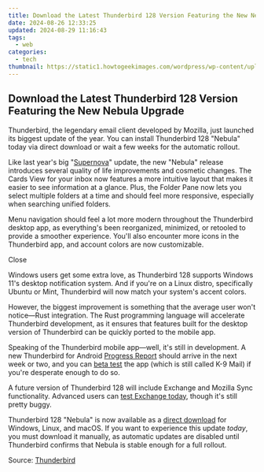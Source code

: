 ```yaml
---
title: Download the Latest Thunderbird 128 Version Featuring the New Nebula Upgrade
date: 2024-08-26 12:33:25
updated: 2024-08-29 11:16:43
tags:
  - web
categories:
  - tech
thumbnail: https://static1.howtogeekimages.com/wordpress/wp-content/uploads/2023/07/mozilla-thunderbird-1-1.jpg
---
```


## Download the Latest Thunderbird 128 Version Featuring the New Nebula Upgrade

Thunderbird, the legendary email client developed by Mozilla, just launched its biggest update of the year. You can install Thunderbird 128 "Nebula" today via direct download or wait a few weeks for the automatic rollout.

 Like last year's big "[Supernova](https://video-capture.techidaily.com/new-2024-approved-mastering-screen-sharing-on-skype-for-remote-collaboration/)" update, the new "Nebula" release introduces several quality of life improvements and cosmetic changes. The Cards View for your inbox now features a more intuitive layout that makes it easier to see information at a glance. Plus, the Folder Pane now lets you select multiple folders at a time and should feel more responsive, especially when searching unified folders.

 Menu navigation should feel a lot more modern throughout the Thunderbird desktop app, as everything's been reorganized, minimized, or retooled to provide a smoother experience. You'll also encounter more icons in the Thunderbird app, and account colors are now customizable.

Close 

 Windows users get some extra love, as Thunderbird 128 supports Windows 11's desktop notification system. And if you're on a Linux distro, specifically Ubuntu or Mint, Thunderbird will now match your system's accent colors.

 However, the biggest improvement is something that the average user won't notice—Rust integration. The Rust programming language will accelerate Thunderbird development, as it ensures that features built for the desktop version of Thunderbird can be quickly ported to the mobile app.

 Speaking of the Thunderbird mobile app—well, it's still in development. A new Thunderbird for Android [Progress Report](https://blog.thunderbird.net/category/thunderbird-mobile/) should arrive in the next week or two, and you can [beta test](https://github.com/thunderbird/thunderbird-android/releases) the app (which is still called K-9 Mail) if you're desperate enough to do so.

 A future version of Thunderbird 128 will include Exchange and Mozilla Sync functionality. Advanced users can [test Exchange today](https://wiki.mozilla.org/Thunderbird:Exchange), though it's still pretty buggy.

 Thunderbird 128 "Nebula" is now available as a [direct download](https://www.thunderbird.net/en-US/) for Windows, Linux, and macOS. If you want to experience this update _today_, you must download it manually, as automatic updates are disabled until Thunderbird confirms that Nebula is stable enough for a full rollout.

 Source: [Thunderbird](https://blog.thunderbird.net/2024/07/welcome-to-thunderbird-128-nebula/)

<ins class="adsbygoogle"
     style="display:block"
     data-ad-format="autorelaxed"
     data-ad-client="ca-pub-7571918770474297"
     data-ad-slot="1223367746"></ins>



<ins class="adsbygoogle"
     style="display:block"
     data-ad-client="ca-pub-7571918770474297"
     data-ad-slot="8358498916"
     data-ad-format="auto"
     data-full-width-responsive="true"></ins>
